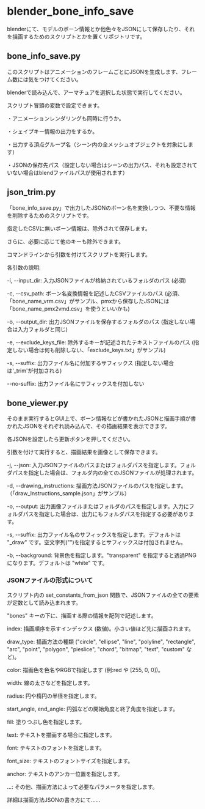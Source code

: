 # blender_bone_info_save

blenderにて、モデルのボーン情報とか他色々をJSONにして保存したり、それを描画するためのスクリプトとかを置くリポジトリです。

## bone_info_save.py

このスクリプトはアニメーションのフレームごとにJSONを生成します、フレーム数には気をつけてください。

blenderで読み込んで、アーマチュアを選択した状態で実行してください。

スクリプト冒頭の変数で設定できます。

・アニメーションレンダリングも同時に行うか。

・シェイプキー情報の出力をするか。

・出力する頂点グループ名（シーン内の全メッシュオブジェクトを対象にします）

・JSONの保存先パス（設定しない場合はシーンの出力パス、それも設定されていない場合はblendファイルパスが使用されます）



## json_trim.py

「bone_info_save.py」で出力したJSONのボーン名を変換しつつ、不要な情報を削除するためのスクリプトです。

指定したCSVに無いボーン情報は、除外されて保存します。

さらに、必要に応じて他のキーも除外できます。

コマンドラインから引数を付けてスクリプトを実行します。

各引数の説明:

-i, --input_dir: 入力JSONファイルが格納されているフォルダのパス (必須)

-c, --csv_path: ボーン名変換情報を記述したCSVファイルのパス (必須、「bone_name_vrm.csv」がサンプル、pmxから保存したJSONには「bone_name_pmx2vmd.csv」を使うといいかも)

-o, --output_dir: 出力JSONファイルを保存するフォルダのパス (指定しない場合は入力フォルダと同じ)

-e, --exclude_keys_file: 除外するキーが記述されたテキストファイルのパス (指定しない場合は何も削除しない、「exclude_keys.txt」がサンプル)

-s, --suffix: 出力ファイル名に付加するサフィックス (指定しない場合は'_trim'が付加される)

--no-suffix: 出力ファイル名にサフィックスを付加しない

## bone_viewer.py

そのまま実行するとGUI上で、ボーン情報などが書かれたJSONと描画手順が書かれたJSONをそれぞれ読み込んで、その描画結果を表示できます。

各JSONを設定したら更新ボタンを押してください。

引数を付けて実行すると、描画結果を画像として保存できます。

-j, --json: 入力JSONファイルのパスまたはフォルダパスを指定します。フォルダパスを指定した場合は、フォルダ内の全てのJSONファイルが処理されます。

-d, --drawing_instructions: 描画方法JSONファイルのパスを指定します。（「draw_Instructions_sample.json」がサンプル）

-o, --output: 出力画像ファイルまたはフォルダのパスを指定します。入力にフォルダパスを指定した場合は、出力にもフォルダパスを指定する必要があります。

-s, --suffix: 出力ファイル名のサフィックスを指定します。デフォルトは "_draw" です。空文字列("")を指定するとサフィックスは付加されません。

-b, --background: 背景色を指定します。"transparent" を指定すると透過PNGになります。デフォルトは "white" です。

### JSONファイルの形式について

スクリプト内の set_constants_from_json 関数で、JSONファイルの全ての要素が定数として読み込まれます。

"bones" キーの下に、描画する際の情報を配列で記述します。

index: 描画順序を示すインデックス (数値)。小さい値ほど先に描画されます。

draw_type: 描画方法の種類 ("circle", "ellipse", "line", "polyline", "rectangle", "arc", "point", "polygon", "pieslice", "chord", "bitmap", "text", "custom" など)。

color: 描画色を色名やRGBで指定します (例:red や [255, 0, 0])。

width: 線の太さなどを指定します。

radius: 円や楕円の半径を指定します。

start_angle, end_angle: 円弧などの開始角度と終了角度を指定します。

fill: 塗りつぶし色を指定します。

text: テキストを描画する場合に指定します。

font: テキストのフォントを指定します。

font_size: テキストのフォントサイズを指定します。

anchor: テキストのアンカー位置を指定します。

...: その他、描画方法によって必要なパラメータを指定します。

詳細は描画方法JSONの書き方にて……
